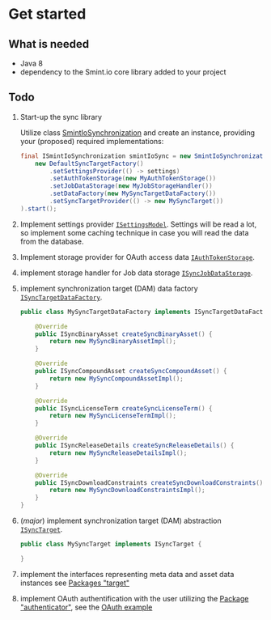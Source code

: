 Get started
===========

What is needed
---------------

* Java 8
* dependency to the Smint.io core library added to your project


Todo
----

1. Start-up the sync library

    Utilize class
    [SmintIoSynchronization](smintio-clapi-consumer-integration-core/1/io/smint/clapi/consumer/integration/core/SmintIoSynchronization.html)
    and create an instance, providing your (proposed) required implementations:

    ```Java
    final ISmintIoSynchronization smintIoSync = new SmintIoSynchronization(
        new DefaultSyncTargetFactory()
            .setSettingsProvider(() -> settings)
            .setAuthTokenStorage(new MyAuthTokenStorage())
            .setJobDataStorage(new MyJobStorageHandler())
            .setDataFactory(new MySyncTargetDataFactory())
            .setSyncTargetProvider(() -> new MySyncTarget())
    ).start();
    ```

2. Implement settings provider
  [`ISettingsModel`](smintio-clapi-consumer-integration-core/1/io/smint/clapi/consumer/integration/core/configuration/models/ISettingsModel.html).
  Settings will be read a lot, so implement some caching technique in case
  you will read the data from the database.

3. Implement storage provider for OAuth access data
  [`IAuthTokenStorage`](smintio-clapi-consumer-integration-core/1/io/smint/clapi/consumer/integration/core/configuration/IAuthTokenModek.html).

4. implement storage handler for Job data storage
  [`ISyncJobDataStorage`](smintio-clapi-consumer-integration-core/1/io/smint/clapi/consumer/integration/core/configuration/ISyncJobDataStorage.html).

5. implement synchronization target (DAM) data factory
  [`ISyncTargetDataFactory`](smintio-clapi-consumer-integration-core/1/io/smint/clapi/consumer/integration/core/target/ISyncTargetDataFactory.html).
    ```java
    public class MySyncTargetDataFactory implements ISyncTargetDataFactory {

        @Override
        public ISyncBinaryAsset createSyncBinaryAsset() {
            return new MySyncBinaryAssetImpl();
        }

        @Override
        public ISyncCompoundAsset createSyncCompoundAsset() {
            return new MySyncCompoundAssetImpl();
        }

        @Override
        public ISyncLicenseTerm createSyncLicenseTerm() {
            return new MySyncLicenseTermImpl();
        }

        @Override
        public ISyncReleaseDetails createSyncReleaseDetails() {
            return new MySyncReleaseDetailsImpl();
        }

        @Override
        public ISyncDownloadConstraints createSyncDownloadConstraints() {
            return new MySyncDownloadConstraintsImpl();
        }
    }

    ```

6. (*major*) implement synchronization target (DAM) abstraction [`ISyncTarget`](smintio-clapi-consumer-integration-core/1/io/smint/clapi/consumer/integration/core/target/ISyncTarget.html).
    ```java
    public class MySyncTarget implements ISyncTarget {

    }

    ```

7. implement the interfaces representing meta data and asset data instances
   see [Packages "target"](smintio-clapi-consumer-integration-core/1/io/smint/clapi/consumer/integration/core/target/package-summary.html)

8. implement OAuth authentification with the user utilizing the
   [Package "authenticator"](smintio-clapi-consumer-integration-authorizer/1/index.html),
   see the [OAuth example](example-oauth.md)
